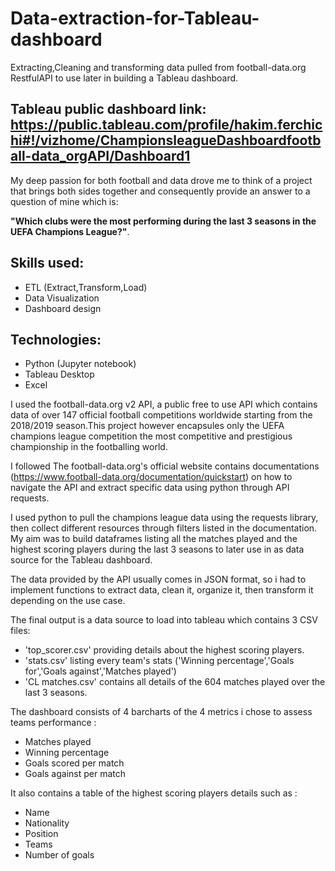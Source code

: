 # Data-extraction-for-Tableau-dashboard
Extracting,Cleaning and transforming data pulled from football-data.org RestfulAPI to use later in building a Tableau dashboard. 
## Tableau public dashboard link: https://public.tableau.com/profile/hakim.ferchichi#!/vizhome/ChampionsleagueDashboardfootball-data_orgAPI/Dashboard1

My deep passion for both football and data drove me to think of a project that brings both sides together and consequently provide an answer to a question of mine which is: 

**"Which clubs were the most performing during the last 3 seasons in the UEFA Champions League?"**.

## Skills used:
* ETL (Extract,Transform,Load)
* Data Visualization
* Dashboard design

## Technologies:
* Python (Jupyter notebook)
* Tableau Desktop
* Excel

I used the football-data.org v2 API, a public free to use API which contains data of over 147  official football competitions worldwide starting from the 2018/2019 season.This project however encapsules only the UEFA champions league competition the most competitive and prestigious championship in the footballing world.


I followed The football-data.org's official website contains documentations (https://www.football-data.org/documentation/quickstart) on how to navigate the API and extract specific data using python through API requests.

I used python to pull the champions league data using the requests library, then collect different resources through filters listed in the documentation. My aim was to build dataframes listing all the matches played and the highest scoring players during the last 3 seasons to later use in as data source for the Tableau dashboard.

The data provided by the API usually comes in JSON format, so i had to implement functions to extract data, clean it, organize it, then transform it depending on the use case.

The final output is a data source to load into tableau which contains 3 CSV files:
* 'top_scorer.csv'  providing details about the highest scoring players.
* 'stats.csv' listing every team's stats ('Winning percentage','Goals for','Goals against','Matches played')
* 'CL matches.csv' contains all details of the 604 matches played over the last 3 seasons.

The dashboard consists of 4 barcharts of the 4 metrics i chose to assess teams performance :

* Matches played
* Winning percentage
* Goals scored per match
* Goals against per match
 
It also contains a table of the highest scoring players details such as :

* Name 
* Nationality
* Position
* Teams
* Number of goals









